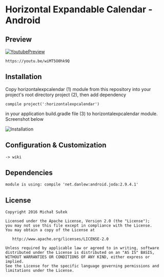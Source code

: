 # Horizontal Expandable Calendar - Android

## Preview
[![YoutubePreview](https://img.youtube.com/vi/wiMT5O0hk9Q/0.jpg)](https://www.youtube.com/watch?v=wiMT5O0hk9Q)
```
https://youtu.be/wiMT5O0hk9Q
```

## Installation

Copy horizontalexpcalendar (1) module from this repository into your project's root directory project (2), then add dependency 
```
compile project(':horizontalexpcalendar')
```
in your application build.gradle file (3) to horizontalexpcalendar module.
Screenshot below

![Installation](http://i.imgur.com/Q7ZZ1fQ.png)

## Configuration & Customization
```
-> wiki
```

## Dependencies
```
module is using: compile 'net.danlew:android.joda:2.9.4.1'
```

## License
```
Copyright 2016 Michał Sułek

Licensed under the Apache License, Version 2.0 (the "License");
you may not use this file except in compliance with the License.
You may obtain a copy of the License at

   http://www.apache.org/licenses/LICENSE-2.0

Unless required by applicable law or agreed to in writing, software
distributed under the License is distributed on an "AS IS" BASIS,
WITHOUT WARRANTIES OR CONDITIONS OF ANY KIND, either express or implied.
See the License for the specific language governing permissions and
limitations under the License.
```
